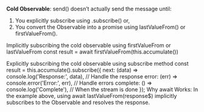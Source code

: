 **Cold Observable**: send() doesn’t actually send the message until:

1. You explicitly subscribe using .subscribe() or,
2. You convert the Observable into a promise using lastValueFrom() or firstValueFrom(). 

Implicitly subscribing the cold observable using firstValueFrom or lastValueFrom
const result = await firstValueFrom(this.accumulate())

Explicitly subscribing the cold observable using subscribe method
const result = this.accumulate().subscribe({
  next: (data) => console.log('Response:', data), // Handle the response
  error: (err) => console.error('Error:', err),  // Handle errors
  complete: () => console.log('Complete'),      // When the stream is done
});
Why await Works: In the example above, using await lastValueFrom(response$) implicitly subscribes to the Observable and resolves the response.


